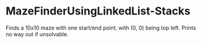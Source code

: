 # MazeFinderUsingLinkedList-Stacks
Finds a 10x10 maze with one start/end point, with (0, 0) being top left. Prints no way out if unsolvable. 
